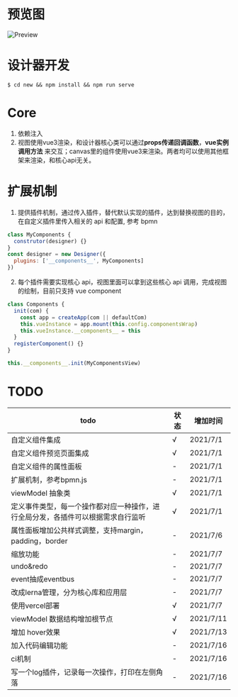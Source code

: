 # 预览图

![Preview](https://static01.imgkr.com/temp/6194a12b297c4218aba90e3720efe059.png)

# 设计器开发

```shell
$ cd new && npm install && npm run serve
```

# Core
1. 依赖注入
2. 视图使用vue3渲染，和设计器核心类可以通过**props传递回调函数**，**vue实例调用方法** 来交互；canvas里的组件使用vue3来渲染。两者均可以使用其他框架来渲染，和核心api无关。

# 扩展机制

1. 提供插件机制，通过传入插件，替代默认实现的插件，达到替换视图的目的，在自定义插件里传入相关的 api 和配置, 参考 bpmn

```js
class MyComponents {
  construtor(designer) {}
}
const designer = new Designer({
  plugins: ['__components__', MyComponents]
})
```

2. 每个插件需要实现核心 api，视图里面可以拿到这些核心 api 调用，完成视图的绘制，目前只支持 vue component

```js
class Components {
  init(com) {
    const app = createApp(com || defaultCom)
    this.vueInstance = app.mount(this.config.componentsWrap)
    this.vueInstance.__components__ = this
  }
  registerComponent() {}
}

this.__components__.init(MyComponentsView)
```

# TODO

| todo | 状态 | 增加时间 |
| --- | --- | --- |
| 自定义组件集成 |  √ | 2021/7/1 |
| 自定义组件预览页面集成 | √ | 2021/7/1 |
| 自定义组件的属性面板 | - | 2021/7/1 |
| 扩展机制，参考bpmn.js | - | 2021/7/1 |
| viewModel 抽象类 | √ | 2021/7/1 |
| 定义事件类型，每一个操作都对应一种操作，进行全局分发，各插件可以根据需求自行监听| √ | 2021/7/1 |
| 属性面板增加公共样式调整，支持margin，padding，border | - | 2021/7/6 |
| 缩放功能 |  - | 2021/7/7 |
| undo&redo |  - | 2021/7/7 |
| event抽成eventbus |  - | 2021/7/7 |
| 改成lerna管理，分为核心库和应用层 |  - | 2021/7/7 |
| 使用vercel部署 |  √  | 2021/7/7 |
| viewModel 数据结构增加根节点 | √ | 2021/7/11 |
| 增加 hover效果 | √ | 2021/7/13 |
| 加入代码编辑功能 | - | 2021/7/16 |
| ci机制 | - | 2021/7/16 |
| 写一个log插件，记录每一次操作，打印在左侧角落 | - | 2021/7/16 |